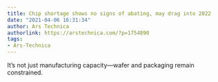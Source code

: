 ```yaml
---
title: Chip shortage shows no signs of abating, may drag into 2022
date: "2021-04-06 16:31:34"
author: Ars Technica
authorlink: https://arstechnica.com/?p=1754890
tags:
- Ars-Technica
---
```

It’s not just manufacturing capacity—wafer and packaging remain constrained.